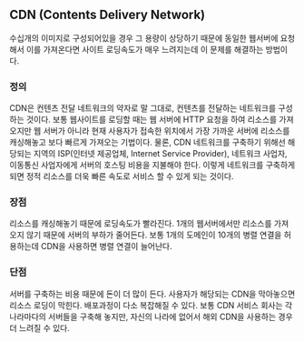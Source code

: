 ## CDN (Contents Delivery Network)

수십개의 이미지로 구성되어있을 경우 그 용량이 상당하기 때문에 동일한 웹서버에 요청해서 이를 가져온다면 사이트 로딩속도가 매우 느려지는데 이 문제를 해결하는 방법이다.

### 정의

CDN은 컨텐츠 전달 네트워크의 약자로 말 그대로, 컨텐츠를 전달하는 네트워크를 구성하는 것이다. 보통 웹사이트를 로딩할 때는 웹 서버에 HTTP 요청을 하여 리소스를 가져오지만 웹 서버가 아니라 현재 사용자가 접속한 위치에서 가장 가까운 서버에 리소스를 캐싱해놓고 보다 빠르게 가져오는 기법이다. 물론, CDN 네트워크를 구축하기 위해선 해당되는 지역의 ISP(인터넷 제공업체, Internet Service Provider), 네트워크 사업자, 이동통신 사업자에게 서버의 호스팅 비용을 지불해야 한다. 이렇게 네트워크를 구축하게 되면 정적 리소스를 더욱 빠른 속도로 서비스 할 수 있게 되는 것이다.

### 장점

리소스를 캐싱해놓기 때문에 로딩속도가 빨라진다.
1개의 웹서버에서만 리소스를 가져오지 않기 때문에 서버의 부하가 줄어든다.
보통 1개의 도메인이 10개의 병렬 연결을 허용하는데 CDN을 사용하면 병렬 연결이 늘어난다.

### 단점

서버를 구축하는 비용 때문에 돈이 더 많이 든다.
사용자가 해당되는 CDN을 막아놓으면 리소스 로딩이 막힌다.
배포과정이 다소 복잡해질 수 있다.
보통 CDN 서비스 회사는 각 나라마다의 서버들을 구축해 놓지만, 자신의 나라에 없어서 해외 CDN을 사용하는 경우 더 느려질 수 있다.
